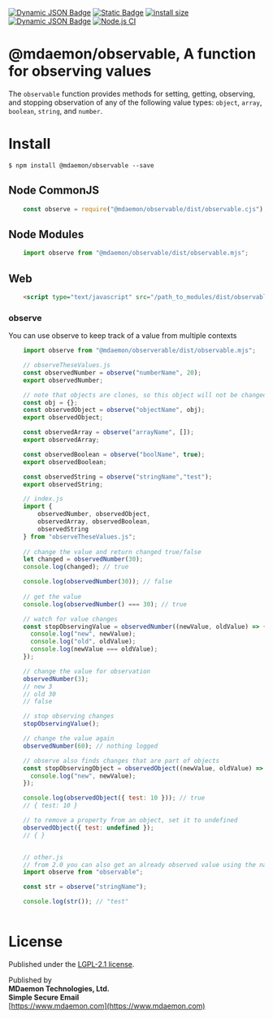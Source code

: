 [![Dynamic JSON Badge](https://img.shields.io/badge/dynamic/json?url=https%3A%2F%2Fraw.githubusercontent.com%2Fmdaemon-technologies%2Fobservable%2Fmaster%2Fpackage.json&query=%24.version&prefix=v&label=npm&color=blue)](https://www.npmjs.com/package/@mdaemon/observable) [![Static Badge](https://img.shields.io/badge/node-v16%2B-blue?style=flat&label=node&color=blue)](https://nodejs.org)
 [![install size](https://packagephobia.com/badge?p=@mdaemon/observable)](https://packagephobia.com/result?p=@mdaemon/observable) [![Dynamic JSON Badge](https://img.shields.io/badge/dynamic/json?url=https%3A%2F%2Fraw.githubusercontent.com%2Fmdaemon-technologies%2Fobservable%2Fmaster%2Fpackage.json&query=%24.license&prefix=v&label=license&color=green)](https://github.com/mdaemon-technologies/observable/blob/master/LICENSE) [![Node.js CI](https://github.com/mdaemon-technologies/observable/actions/workflows/node.js.yml/badge.svg)](https://github.com/mdaemon-technologies/observable/actions/workflows/node.js.yml)

# @mdaemon/observable, A function for observing values

The `observable` function provides methods for setting, getting, observing, and stopping observation of any of the following value types: `object`, `array`, `boolean`, `string`, and `number`.

# Install #

    $ npm install @mdaemon/observable --save

## Node CommonJS ##
```javascript
    const observe = require("@mdaemon/observable/dist/observable.cjs");
```

## Node Modules ##
```javascript
    import observe from "@mdaemon/observable/dist/observable.mjs";
```

## Web ##
```HTML
    <script type="text/javascript" src="/path_to_modules/dist/observable.umd.js">
```

### observe ###

You can use observe to keep track of a value from multiple contexts
```javascript
    import observe from "@mdaemon/observerable/dist/observable.mjs";

    // observeTheseValues.js
    const observedNumber = observe("numberName", 20);
    export observedNumber;

    // note that objects are clones, so this object will not be changed by changes to the observedObject
    const obj = {};
    const observedObject = observe("objectName", obj);
    export observedObject;

    const observedArray = observe("arrayName", []);
    export observedArray;

    const observedBoolean = observe("boolName", true);
    export observedBoolean;

    const observedString = observe("stringName","test");
    export observedString;
```

```javascript
    // index.js
    import { 
        observedNumber, observedObject, 
        observedArray, observedBoolean, 
        observedString 
    } from "observeTheseValues.js";
    
    // change the value and return changed true/false
    let changed = observedNumber(30);
    console.log(changed); // true

    console.log(observedNumber(30)); // false
    
    // get the value
    console.log(observedNumber() === 30); // true

    // watch for value changes
    const stopObservingValue = observedNumber((newValue, oldValue) => {
      console.log("new", newValue);
      console.log("old", oldValue);
      console.log(newValue === oldValue);
    });

    // change the value for observation
    observedNumber(3);
    // new 3
    // old 30
    // false

    // stop observing changes
    stopObservingValue();

    // change the value again
    observedNumber(60); // nothing logged

    // observe also finds changes that are part of objects
    const stopObservingObject = observedObject((newValue, oldValue) => {
      console.log("new", newValue);
    });

    console.log(observedObject({ test: 10 })); // true
    // { test: 10 }

    // to remove a property from an object, set it to undefined
    observedObject({ test: undefined });
    // { }


    // other.js
    // from 2.0 you can also get an already observed value using the name of the value passed to the original
    import observe from "observable";

    const str = observe("stringName");

    console.log(str()); // "test"
    
```

# License #

Published under the [LGPL-2.1 license](https://github.com/mdaemon-technologies/validate/blob/main/LICENSE "LGPL-2.1 License").

Published by<br/> 
<b>MDaemon Technologies, Ltd.<br/>
Simple Secure Email</b><br/>
[https://www.mdaemon.com](https://www.mdaemon.com)
